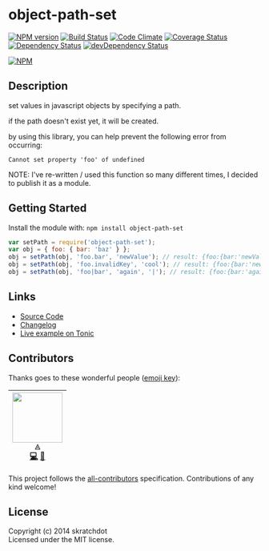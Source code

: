 # object-path-set

[![NPM version](https://badge.fury.io/js/object-path-set.svg)](http://badge.fury.io/js/object-path-set)
[![Build Status](https://travis-ci.org/skratchdot/object-path-set.png?branch=master)](https://travis-ci.org/skratchdot/object-path-set)
[![Code Climate](https://codeclimate.com/github/skratchdot/object-path-set.png)](https://codeclimate.com/github/skratchdot/object-path-set)
[![Coverage Status](https://coveralls.io/repos/skratchdot/object-path-set/badge.svg?branch=master&service=github)](https://coveralls.io/github/skratchdot/object-path-set?branch=master)
[![Dependency Status](https://david-dm.org/skratchdot/object-path-set.svg)](https://david-dm.org/skratchdot/object-path-set)
[![devDependency Status](https://david-dm.org/skratchdot/object-path-set/dev-status.svg)](https://david-dm.org/skratchdot/object-path-set#info=devDependencies)

[![NPM](https://nodei.co/npm/object-path-set.png)](https://npmjs.org/package/object-path-set)

## Description

set values in javascript objects by specifying a path.

if the path doesn't exist yet, it will be created.

by using this library, you can help prevent the following error from occurring:

```
Cannot set property 'foo' of undefined
```

NOTE: I've re-written / used this function so many different times, I decided to publish it
as a module.

## Getting Started

Install the module with: `npm install object-path-set`

```javascript
var setPath = require('object-path-set');
var obj = { foo: { bar: 'baz' } };
obj = setPath(obj, 'foo.bar', 'newValue'); // result: {foo:{bar:'newValue'}}
obj = setPath(obj, 'foo.invalidKey', 'cool'); // result: {foo:{bar:'newValue',invalidKey: 'cool'}}
obj = setPath(obj, 'foo|bar', 'again', '|'); // result: {foo:{bar:'again',invalidKey: 'cool'}}
```

## Links

* [Source Code](https://github.com/skratchdot/object-path-set)
* [Changelog](https://github.com/skratchdot/object-path-set/blob/master/CHANGELOG.md)
* [Live example on Tonic](https://tonicdev.com/npm/object-path-set)

## Contributors

Thanks goes to these wonderful people ([emoji key](https://github.com/kentcdodds/all-contributors#emoji-key)):

<!-- ALL-CONTRIBUTORS-LIST:START - Do not remove or modify this section -->

<!-- prettier-ignore -->
| [<img src="https://avatars1.githubusercontent.com/u/434470?v=4" width="100px;"/><br /><sub><b>◬</b></sub>](https://www.skratchdot.com/)<br />[💻](https://github.com/skratchdot/object-path-set/commits?author=skratchdot "Code") [📖](https://github.com/skratchdot/object-path-set/commits?author=skratchdot "Documentation") |
| :---: |

<!-- ALL-CONTRIBUTORS-LIST:END -->

This project follows the [all-contributors](https://github.com/kentcdodds/all-contributors) specification. Contributions of any kind welcome!

## License

Copyright (c) 2014 skratchdot  
Licensed under the MIT license.
